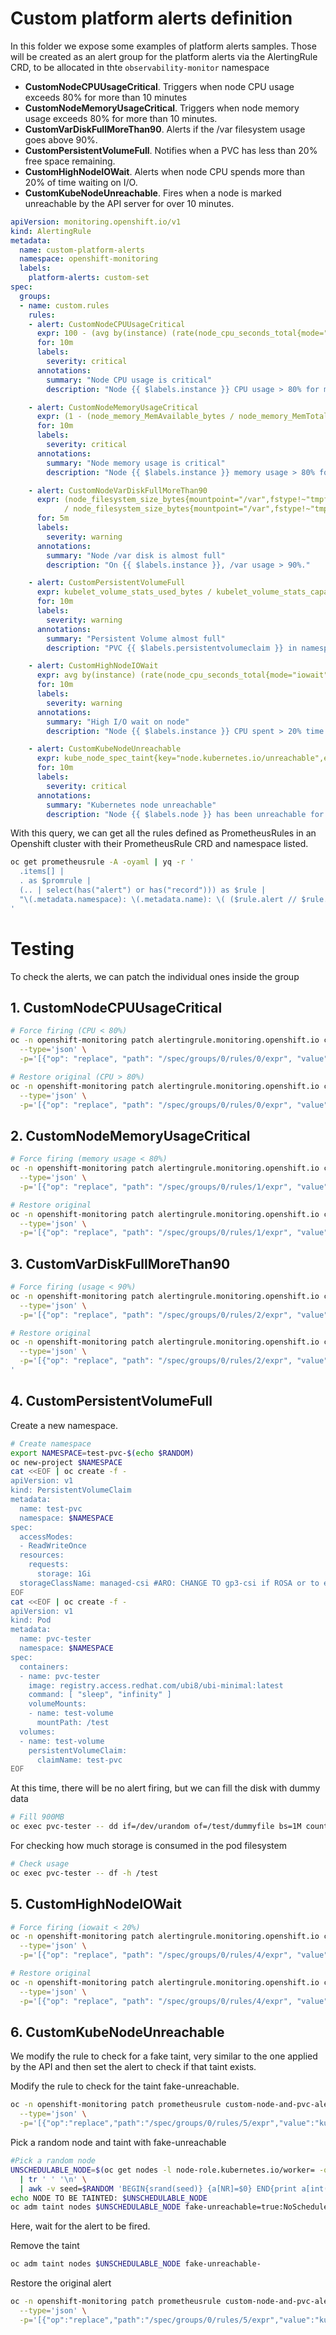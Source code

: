 # Custom platform alerts definition

In this folder we expose some examples of platform alerts samples. Those will be created as an alert group for the platform alerts via the AlertingRule CRD, to be allocated in thte `observability-monitor` namespace

- **CustomNodeCPUUsageCritical**. Triggers when node CPU usage exceeds 80% for more than 10 minutes
- **CustomNodeMemoryUsageCritical**. Triggers when node memory usage exceeds 80% for more than 10 minutes.
- **CustomVarDiskFullMoreThan90**. Alerts if the /var filesystem usage goes above 90%.
- **CustomPersistentVolumeFull**. Notifies when a PVC has less than 20% free space remaining.
- **CustomHighNodeIOWait**. Alerts when node CPU spends more than 20% of time waiting on I/O.
- **CustomKubeNodeUnreachable**. Fires when a node is marked unreachable by the API server for over 10 minutes.

```yaml
apiVersion: monitoring.openshift.io/v1
kind: AlertingRule
metadata:
  name: custom-platform-alerts
  namespace: openshift-monitoring
  labels: 
    platform-alerts: custom-set
spec:
  groups:
  - name: custom.rules
    rules:
    - alert: CustomNodeCPUUsageCritical
      expr: 100 - (avg by(instance) (rate(node_cpu_seconds_total{mode="idle"}[5m])) * 100) > 80
      for: 10m
      labels:
        severity: critical
      annotations:
        summary: "Node CPU usage is critical"
        description: "Node {{ $labels.instance }} CPU usage > 80% for more than 10m."

    - alert: CustomNodeMemoryUsageCritical
      expr: (1 - (node_memory_MemAvailable_bytes / node_memory_MemTotal_bytes)) * 100 > 80
      for: 10m
      labels:
        severity: critical
      annotations:
        summary: "Node memory usage is critical"
        description: "Node {{ $labels.instance }} memory usage > 80% for more than 10m."

    - alert: CustomNodeVarDiskFullMoreThan90
      expr: (node_filesystem_size_bytes{mountpoint="/var",fstype!~"tmpfs|overlay"} - node_filesystem_avail_bytes{mountpoint="/var",fstype!~"tmpfs|overlay"}) 
            / node_filesystem_size_bytes{mountpoint="/var",fstype!~"tmpfs|overlay"} * 100 > 90
      for: 5m
      labels:
        severity: warning
      annotations:
        summary: "Node /var disk is almost full"
        description: "On {{ $labels.instance }}, /var usage > 90%."

    - alert: CustomPersistentVolumeFull
      expr: kubelet_volume_stats_used_bytes / kubelet_volume_stats_capacity_bytes * 100 > 80
      for: 10m
      labels:
        severity: warning
      annotations:
        summary: "Persistent Volume almost full"
        description: "PVC {{ $labels.persistentvolumeclaim }} in namespace {{ $labels.namespace }} has less than 20% free space remaining."

    - alert: CustomHighNodeIOWait
      expr: avg by(instance) (rate(node_cpu_seconds_total{mode="iowait"}[5m])) * 100 > 20
      for: 10m
      labels:
        severity: warning
      annotations:
        summary: "High I/O wait on node"
        description: "Node {{ $labels.instance }} CPU spent > 20% time in I/O wait over 10m."

    - alert: CustomKubeNodeUnreachable
      expr: kube_node_spec_taint{key="node.kubernetes.io/unreachable",effect="NoSchedule"} == 1
      for: 10m
      labels:
        severity: critical
      annotations:
        summary: "Kubernetes node unreachable"
        description: "Node {{ $labels.node }} has been unreachable for more than 10 minutes."
```

With this query, we can get all the rules defined as PrometheusRules in an Openshift cluster with their PrometheusRule CRD and namespace listed. 

```bash
oc get prometheusrule -A -oyaml | yq -r '
  .items[] |
  . as $promrule |
  (.. | select(has("alert") or has("record"))) as $rule |
  "\(.metadata.namespace): \(.metadata.name): \( ($rule.alert // $rule.record) )"
' 
```

# Testing

To check the alerts, we can patch the individual ones inside the group 

## 1. CustomNodeCPUUsageCritical

```bash
# Force firing (CPU < 80%)
oc -n openshift-monitoring patch alertingrule.monitoring.openshift.io custom-platform-alerts \
  --type='json' \
  -p='[{"op": "replace", "path": "/spec/groups/0/rules/0/expr", "value": "100 - (avg by(instance) (rate(node_cpu_seconds_total{mode=\"idle\"}[5m])) * 100) < 80"}]'
```

```bash
# Restore original (CPU > 80%)
oc -n openshift-monitoring patch alertingrule.monitoring.openshift.io custom-platform-alerts \
  --type='json' \
  -p='[{"op": "replace", "path": "/spec/groups/0/rules/0/expr", "value": "100 - (avg by(instance) (rate(node_cpu_seconds_total{mode=\"idle\"}[5m])) * 100) > 80"}]'
```

## 2. CustomNodeMemoryUsageCritical

```bash
# Force firing (memory usage < 80%)
oc -n openshift-monitoring patch alertingrule.monitoring.openshift.io custom-platform-alerts \
  --type='json' \
  -p='[{"op": "replace", "path": "/spec/groups/0/rules/1/expr", "value": "(1 - (node_memory_MemAvailable_bytes / node_memory_MemTotal_bytes)) * 100 < 80"}]'
```

```bash
# Restore original
oc -n openshift-monitoring patch alertingrule.monitoring.openshift.io custom-platform-alerts \
  --type='json' \
  -p='[{"op": "replace", "path": "/spec/groups/0/rules/1/expr", "value": "(1 - (node_memory_MemAvailable_bytes / node_memory_MemTotal_bytes)) * 100 > 80"}]'
```

## 3. CustomVarDiskFullMoreThan90

```bash
# Force firing (usage < 90%)
oc -n openshift-monitoring patch alertingrule.monitoring.openshift.io custom-platform-alerts \
  --type='json' \
  -p='[{"op": "replace", "path": "/spec/groups/0/rules/2/expr", "value": "(node_filesystem_avail_bytes{mountpoint=\"/var\",fstype!~\"tmpfs|overlay\"} / node_filesystem_size_bytes{mountpoint=\"/var\",fstype!~\"tmpfs|overlay\"}) * 100 > 10"}]'
```

```bash
# Restore original
oc -n openshift-monitoring patch alertingrule.monitoring.openshift.io custom-platform-alerts \
  --type='json' \
  -p='[{"op": "replace", "path": "/spec/groups/0/rules/2/expr", "value": "(node_filesystem_size_bytes{mountpoint=\"/var\",fstype!~\"tmpfs|overlay\"} - node_filesystem_avail_bytes{mountpoint=\"/var\",fstype!~\"tmpfs|overlay\"}) / node_filesystem_size_bytes{mountpoint=\"/var\",fstype!~\"tmpfs|overlay\"} * 100 > 90"}]'
'
```

## 4. CustomPersistentVolumeFull

Create a new namespace. 
```bash
# Create namespace
export NAMESPACE=test-pvc-$(echo $RANDOM)
oc new-project $NAMESPACE
cat <<EOF | oc create -f -
apiVersion: v1
kind: PersistentVolumeClaim
metadata:
  name: test-pvc
  namespace: $NAMESPACE
spec:
  accessModes:
  - ReadWriteOnce
  resources:
    requests:
      storage: 1Gi
  storageClassName: managed-csi #ARO: CHANGE TO gp3-csi if ROSA or to equivalent if other. 
EOF
cat <<EOF | oc create -f -
apiVersion: v1
kind: Pod
metadata:
  name: pvc-tester
  namespace: $NAMESPACE
spec:
  containers:
  - name: pvc-tester
    image: registry.access.redhat.com/ubi8/ubi-minimal:latest
    command: [ "sleep", "infinity" ]
    volumeMounts:
    - name: test-volume
      mountPath: /test
  volumes:
  - name: test-volume
    persistentVolumeClaim:
      claimName: test-pvc
EOF
```

At this time, there will be no alert firing, but we can fill the disk with dummy data

```bash
# Fill 900MB
oc exec pvc-tester -- dd if=/dev/urandom of=/test/dummyfile bs=1M count=900
```

For checking how much storage is consumed in the pod filesystem

```bash
# Check usage
oc exec pvc-tester -- df -h /test
```

## 5. CustomHighNodeIOWait

```bash
# Force firing (iowait < 20%)
oc -n openshift-monitoring patch alertingrule.monitoring.openshift.io custom-platform-alerts \
  --type='json' \
  -p='[{"op": "replace", "path": "/spec/groups/0/rules/4/expr", "value": "avg by(instance) (rate(node_cpu_seconds_total{mode=\"iowait\"}[5m])) * 100 < 20"}]'
```

```bash
# Restore original
oc -n openshift-monitoring patch alertingrule.monitoring.openshift.io custom-platform-alerts \
  --type='json' \
  -p='[{"op": "replace", "path": "/spec/groups/0/rules/4/expr", "value": "avg by(instance) (rate(node_cpu_seconds_total{mode=\"iowait\"}[5m])) * 100 > 20"}]'
```


## 6. CustomKubeNodeUnreachable

We modify the rule to check for a fake taint, very similar to the one applied by the API and then set the alert to check if that taint exists. 

Modify the rule to check for the taint fake-unreachable. 
```bash
oc -n openshift-monitoring patch prometheusrule custom-node-and-pvc-alerts \
  --type='json' \
  -p='[{"op":"replace","path":"/spec/groups/0/rules/5/expr","value":"kube_node_spec_taint{key=\"fake-unreachable\",effect=\"NoSchedule\"} == 1"}]'
```

Pick a random node and taint with fake-unreachable
```bash
#Pick a random node
UNSCHEDULABLE_NODE=$(oc get nodes -l node-role.kubernetes.io/worker= -o jsonpath='{.items[*].metadata.name}' \
  | tr ' ' '\n' \
  | awk -v seed=$RANDOM 'BEGIN{srand(seed)} {a[NR]=$0} END{print a[int(rand()*NR)+1]}')
echo NODE TO BE TAINTED: $UNSCHEDULABLE_NODE
oc adm taint nodes $UNSCHEDULABLE_NODE fake-unreachable=true:NoSchedule
```

Here, wait for the alert to be fired. 

Remove the taint

```bash
oc adm taint nodes $UNSCHEDULABLE_NODE fake-unreachable-

```

Restore the original alert

```bash
oc -n openshift-monitoring patch prometheusrule custom-node-and-pvc-alerts \
  --type='json' \
  -p='[{"op":"replace","path":"/spec/groups/0/rules/5/expr","value":"kube_node_spec_taint{key=\"node.kubernetes.io/unreachable\",effect=\"NoSchedule\"} == 1"}]'
```


